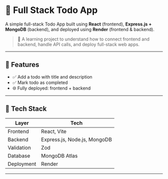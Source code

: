 # 📝 Full Stack Todo App

A simple full-stack Todo App built using **React** (frontend), **Express.js + MongoDB** (backend), and deployed using  **Render** (frontend & backend).

> 🚀 A learning project to understand how to connect frontend and backend, handle API calls, and deploy full-stack web apps.

---

## 📌 Features

- ✅ Add a todo with title and description
- ✅ Mark todo as completed
- 🌐 Fully deployed: frontend + backend

---

## 🧰 Tech Stack

| Layer      | Tech                            |
|------------|---------------------------------|
| Frontend   | React, Vite                     |
| Backend    | Express.js, Node.js, MongoDB    |
| Validation | Zod                             |
| Database   | MongoDB Atlas                   |
| Deployment |Render |

---


